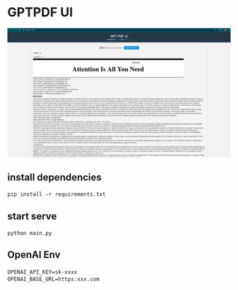# GPTPDF UI

![](preview.png)

## install dependencies

```shell
pip install -r requirements.txt
```

## start serve

```shell
python main.py
```

## OpenAI Env

```
OPENAI_API_KEY=sk-xxxx
OPENAI_BASE_URL=https:xxx.com
```